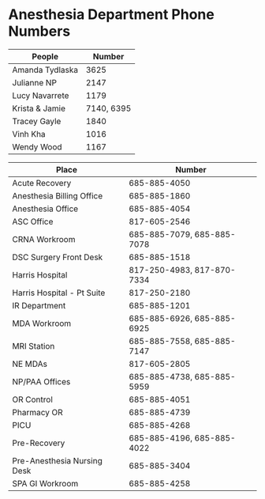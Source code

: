# Anesthesia Department Phone Numbers

|People|Number|
| ---- | --- |
|Amanda Tydlaska|3625|
|Julianne NP|2147|
|Lucy Navarrete|1179|
|Krista & Jamie|7140, 6395|
|Tracey Gayle|1840|
|Vinh Kha|1016|
|Wendy Wood|1167|

|Place|Number|
| ---- | --- |
|Acute Recovery |685-885-4050 |
|Anesthesia Billing Office |685-885-1860 |
|Anesthesia Office |685-885-4054 |
|ASC Office|817-605-2546 |
|CRNA Workroom |685-885-7079, 685-885-7078 |
|DSC Surgery Front Desk |685-885-1518 |
|Harris Hospital |817-250-4983, 817-870-7334 |
|Harris Hospital - Pt Suite| 817-250-2180 |
|IR Department |685-885-1201 |
|MDA Workroom |685-885-6926, 685-885-6925 |
|MRI Station |685-885-7558, 685-885-7147 |
|NE MDAs |817-605-2805 |
|NP/PAA Offices |685-885-4738, 685-885-5959 |
|OR Control |685-885-4051 |
|Pharmacy OR |685-885-4739 |
|PICU |685-885-4268 |
|Pre-Recovery |685-885-4196, 685-885-4022 |
|Pre-Anesthesia Nursing Desk |685-885-3404 |
|SPA GI Workroom |685-885-4258 |